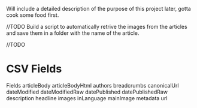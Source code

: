 
Will include a detailed description of the purpose of this project later, gotta cook some food first.

//TODO
Build a script to automatically retrive the images from the articles and save them in a folder with the name of the article.

//TODO




# CSV Fields


Fields
articleBody
articleBodyHtml
authors
breadcrumbs
canonicalUrl
dateModified
dateModifiedRaw
datePublished
datePublishedRaw
description
headline
images
inLanguage
mainImage
metadata
url